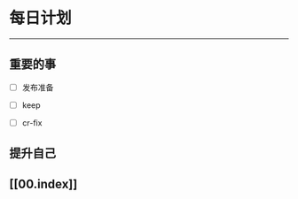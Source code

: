 
# 每日计划
---
## 重要的事

- [ ]  发布准备
- [ ]  keep
- [ ]  cr-fix



## 提升自己

  



## [[00.index]]










